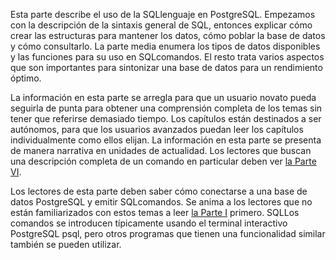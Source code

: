 Esta parte describe el uso de la  SQLlenguaje en PostgreSQL. Empezamos con la descripción de la sintaxis general de SQL, entonces explicar cómo crear las estructuras para mantener los datos,  cómo poblar la base de datos y cómo consultarlo. La parte media enumera  los tipos de datos disponibles y las funciones para su uso en  SQLcomandos. El resto trata varios aspectos que son importantes para sintonizar una base de datos para un rendimiento óptimo.

La información en esta parte se arregla para que un usuario  novato pueda seguirla de punta para obtener una comprensión completa de  los temas sin tener que referirse demasiado tiempo. Los capítulos están  destinados a ser autónomos, para que los usuarios avanzados puedan leer  los capítulos individualmente como ellos elijan. La información en esta  parte se presenta de manera narrativa en unidades de actualidad. Los  lectores que buscan una descripción completa de un comando en particular deben ver [la Parte VI](https://www.postgresql.org/docs/current/reference.html).

Los lectores de esta parte deben saber cómo conectarse a una base de datos PostgreSQL y emitir  SQLcomandos. Se anima a los lectores que no están familiarizados con estos temas a leer [la Parte I](https://www.postgresql.org/docs/current/tutorial.html) primero.  SQLLos comandos se introducen típicamente usando el terminal interactivo PostgreSQL psql, pero otros programas que tienen una funcionalidad similar también se pueden utilizar. 
